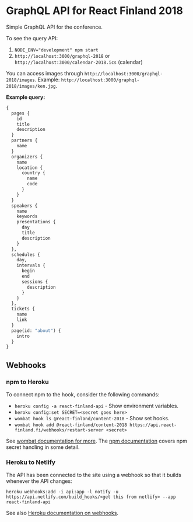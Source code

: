 # GraphQL API for React Finland 2018

Simple GraphQL API for the conference.

To see the query API:

1. `NODE_ENV="development" npm start`
2. `http://localhost:3000/graphql-2018` or `http://localhost:3000/calendar-2018.ics` (calendar)

You can access images through `http://localhost:3000/graphql-2018/images`. Example: `http://localhost:3000/graphql-2018/images/ken.jpg`.

**Example query:**

```graphql
{
  pages {
    id
    title
    description
  }
  partners {
    name
  }
  organizers {
    name
    location {
      country {
        name
        code
      }
    }
  }
  speakers {
    name
    keywords
    presentations {
      day
      title
      description
    }
  },
  schedules {
    day,
    intervals {
      begin
      end
      sessions {
        description
      }
    }
  },
  tickets {
    name
    link
  }
  page(id: "about") {
    intro
  }
}
```

## Webhooks

### npm to Heroku

To connect npm to the hook, consider the following commands:

* `heroku config -a react-finland-api` - Show environment variables.
* `heroku config:set SECRET=<secret goes here>`
* `wombat hook ls @react-finland/content-2018` - Show set hooks.
* `wombat hook add @react-finland/content-2018 https://api.react-finland.fi/webhooks/restart-server <secret>`

See [wombat documentation for more](https://www.npmjs.com/package/wombat). The [npm documentation](https://github.com/npm/registry/blob/master/docs/hooks/creating-and-managing-hooks.md) covers npm secret handling in some detail.

### Heroku to Netlify

The API has been connected to the site using a webhook so that it builds whenever the API changes:

```
heroku webhooks:add -i api:app -l notify -u https://api.netlify.com/build_hooks/<get this from netlify> --app react-finland-api
```

See also [Heroku documentation on webhooks](https://devcenter.heroku.com/articles/app-webhooks).
